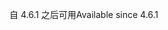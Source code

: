 <span data-ttu-id="e04f1-101">自 4.6.1 之后可用</span><span class="sxs-lookup"><span data-stu-id="e04f1-101">Available since 4.6.1</span></span>